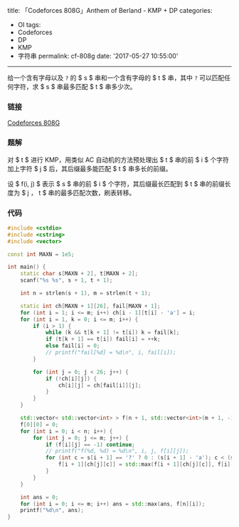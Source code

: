 title: 「Codeforces 808G」Anthem of Berland - KMP + DP
categories:
  - OI
tags:
  - Codeforces
  - DP
  - KMP
  - 字符串
permalink: cf-808g
date: '2017-05-27 10:55:00'
---

给一个含有字母以及 `?` 的 $ s $ 串和一个含有字母的 $ t $ 串，其中 `?` 可以匹配任何字符，求 $ s $ 串最多匹配 $ t $ 串多少次。

<!-- more -->

### 链接

[Codeforces 808G](http://codeforces.com/contest/808/problem/G)

### 题解

对 $ t $ 进行 KMP，用类似 AC 自动机的方法预处理出 $ t $ 串的前 $ i $ 个字符加上字符 $ j $ 后，其后缀最多能匹配 $ t $ 串多长的前缀。

设 $ f(i, j) $ 表示 $ s $ 串的前 $ i $ 个字符，其后缀最长匹配到 $ t $ 串的前缀长度为 $ j $，$ t $ 串的最多匹配次数，刷表转移。

### 代码

```cpp
#include <cstdio>
#include <cstring>
#include <vector>

const int MAXN = 1e5;

int main() {
    static char s[MAXN + 2], t[MAXN + 2];
    scanf("%s %s", s + 1, t + 1);

    int n = strlen(s + 1), m = strlen(t + 1);

    static int ch[MAXN + 1][26], fail[MAXN + 1];
    for (int i = 1; i <= m; i++) ch[i - 1][t[i] - 'a'] = i;
    for (int i = 1, k = 0; i <= m; i++) {
        if (i > 1) {
            while (k && t[k + 1] != t[i]) k = fail[k];
            if (t[k + 1] == t[i]) fail[i] = ++k;
            else fail[i] = 0;
            // printf("fail[%d] = %d\n", i, fail[i]);
        }

        for (int j = 0; j < 26; j++) {
            if (!ch[i][j]) {
                ch[i][j] = ch[fail[i]][j];
            }
        }
    }

    std::vector< std::vector<int> > f(n + 1, std::vector<int>(m + 1, -1));
    f[0][0] = 0;
    for (int i = 0; i < n; i++) {
        for (int j = 0; j <= m; j++) {
            if (f[i][j] == -1) continue;
            // printf("f(%d, %d) = %d\n", i, j, f[i][j]);
            for (int c = s[i + 1] == '?' ? 0 : (s[i + 1] - 'a'); c < (s[i + 1] == '?' ? 26 : (s[i + 1] - 'a' + 1)); c++) {
                f[i + 1][ch[j][c]] = std::max(f[i + 1][ch[j][c]], f[i][j] + (ch[j][c] == m));
            }
        }
    }

    int ans = 0;
    for (int i = 0; i <= m; i++) ans = std::max(ans, f[n][i]);
    printf("%d\n", ans);
}
```